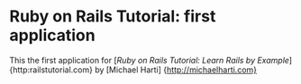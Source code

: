 # Ruby on Rails Tutorial: first application




This the first application for
[*Ruby on Rails Tutorial: Learn Rails by Example*] {http:railstutorial.com}
by [Michael Harti] {http://michaelharti.com} 
